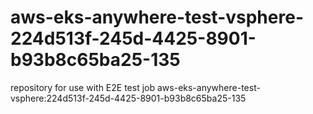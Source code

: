 # aws-eks-anywhere-test-vsphere-224d513f-245d-4425-8901-b93b8c65ba25-135
repository for use with E2E test job aws-eks-anywhere-test-vsphere:224d513f-245d-4425-8901-b93b8c65ba25-135
